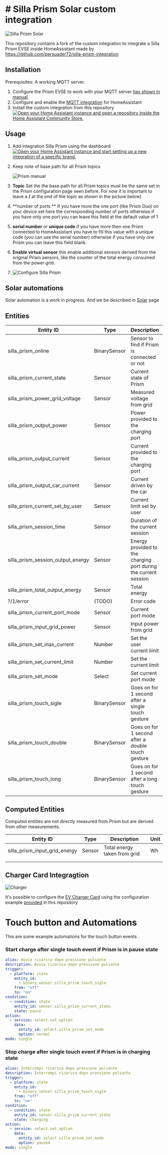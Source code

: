#  # Silla Prism Solar custom integration

![Silla Prism Solar](image.png)

This repository contains a fork of the custom integration to integrate a Silla Prism EVSE inside HomeAssistant made by https://github.com/persuader72/silla-prism-integration

## Installation

Prerequisites: A working MQTT server.

1) Configure the Prism EVSE to work with your MQTT server  [has shown in manual](https://support.silla.industries/wp-content/uploads/2023/09/DOC-Prism_MQTT_Manual-rel.2.0_rev.-20220105-EN.pdf).
2) Configure and enable the [MQTT integration](https://www.home-assistant.io/integrations/mqtt/) for HomeAssistant
3) Install the custom integration from this repository [![Open your Home Assistant instance and open a repository inside the Home Assistant Community Store.](https://my.home-assistant.io/badges/hacs_repository.svg)](https://my.home-assistant.io/redirect/hacs_repository/?category=integration&repository=https%3A%2F%2Fgithub.com%2Fhierro1981%2Fsilla-prism-integration-h&owner=Hierro)

## Usage

1. Add integration Silla Prism using the dashboard  [![Open your Home Assistant instance and start setting up a new integration of a specific brand.](https://my.home-assistant.io/badges/brand.svg)](https://my.home-assistant.io/redirect/brand/?brand=silla_prism) 

2. Keep note of base path for all Prism topics

   ![Prism manual](images/setup3.png)

3. **Topic** Set the the base path for all Prism topics must be the same set in the Prism configuration page seen before. For now it is important to leave a **/** at the end of the topic as shown in the picture below)

4. **number of ports ** If you have more the one port (like Prism Duo) on your device set here the corresponding number of ports otherwise if you have only one port you can leave this field at the default value of 1

5. **serial number** or **unique code** if you have more then one Prism connected to HomeAssistant you have to fill this value with a unique code (you can use the serial number) otherwise if you have only one Prism you can leave this field blank.

6. **Enable virtual sensor** this enable additional sensors derived from the original Prism sensors, like the counter of the total energy consumed from the power grid. 

7. ![Configure Silla Prism](images/setup2.png)

## Solar automations

Solar automation is a work in progress. And we be described in [Solar](solar.md) page 

## Entities

| Entity ID                         | Type         | Description                                                  | Unit                                   |
| --------------------------------- | ------------ | ------------------------------------------------------------ | -------------------------------------- |
| silla_prism_online                | BinarySensor | Sensor to find if Prism is connected or not                  |                                        |
| silla_prism_current_state         | Sensor       | Current state of Prism                                       | "idle", "waiting", "charging", "pause" |
| silla_prism_power_grid_voltage    | Sensor       | Measured voltage from grid                                   | V                                      |
| silla_prism_output_power          | Sensor       | Power provided to the charging port                          | W                                      |
| silla_prism_output_current        | Sensor       | Current provided to the charging port                        | mA                                     |
| silla_prism_output_car_current    | Sensor       | Current driven by the car                                    | A                                      |
| silla_prism_current_set_by_user   | Sensor       | Current limit set by user                                    | A                                      |
| silla_prism_session_time          | Sensor       | Duration of the current session                              | s                                      |
| silla_prism_session_output_energy | Sensor       | Energy provided to the charging port during the current session | Wh                                     |
| silla_prism_total_output_energy   | Sensor       | Total energy                                                 | Wh                                     |
| ?/1/error                         | (TODO)       | Error code                                                   |                                        |
| silla_prism_current_port_mode     | Sensor       | Current port mode                                            | solar,normal,paused                    |
| silla_prism_input_grid_power      | Sensor       | Input power from grid                                        | W                                      |
| silla_prism_set_max_current       | Number       | Set the user current limit                                   | A                                      |
| silla_prism_set_current_limit     | Number       | Set the  current limit                                       | A                                      |
| silla_prism_set_mode              | Select       | Set current port mode                                        | solar,normal,paused                    |
| silla_prism_touch_sigle           | BinarySensor | Goes on for 1 second after a single touch gesture            | On,Off                                 |
| silla_prism_touch_double          | BinarySensor | Goes on for 1 second after a double touch gesture            | On,Off                                 |
| silla_prism_touch_long            | BinarySensor | Goes on for 1 second after a long touch gesture              | On,Off                                 |

## Computed Entities

Computed entities are not directly measured from Prism but are derived from other measurements. 

| Entity ID                     | Type   | Description                  | Unit |
| ----------------------------- | ------ | ---------------------------- | ---- |
| silla_prism_input_grid_energy | Sensor | Total energy taken from grid | Wh   |
|                               |        |                              |      |
|                               |        |                              |      |



## Charger Card Integragtion

![Charger](images/setup4.png)

It's possible to configure the [EV Charger Card](https://github.com/tmjo/charger-card) using the configuration example [provided](https://github.com/hierro1981/silla-prism-integration-h/blob/main/charger-card/template.yaml) in this repository 

# Touch button and Automations

This are some example automations for the touch button events

### Start charge after single touch event if Prism is in pause state

```yaml
alias: Avvia ricarica dopo pressione pulsante
description: Avvia ricarica dopo pressione pulsante
trigger:
  - platform: state
    entity_id:
      - binary_sensor.silla_prism_touch_sigle
    from: "off"
    to: "on"
condition:
  - condition: state
    entity_id: sensor.silla_prism_current_state
    state: pause
action:
  - service: select.set_option
    data:
      entity_id: select.silla_prism_set_mode
      option: normal
mode: single
```

### Stop charge after single touch event if Prism is in charging state

```yaml
alias: Interrompi ricarica dopo pressione pulsante
description: Interrompi ricarica dopo pressione pulsante
trigger:
  - platform: state
    entity_id:
      - binary_sensor.silla_prism_touch_sigle
    from: "off"
    to: "on"
condition:
  - condition: state
    entity_id: sensor.silla_prism_current_state
    state: charging
action:
  - service: select.set_option
    data:
      entity_id: select.silla_prism_set_mode
      option: paused
mode: single
```


